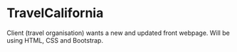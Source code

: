 # TravelCalifornia
Client (travel organisation) wants a new and updated front webpage. Will be using HTML, CSS and Bootstrap.
